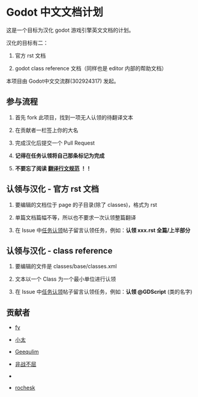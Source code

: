 # Godot 中文文档计划

这是一个目标为汉化 godot 游戏引擎英文文档的计划。

汉化的目标有二：

1. 官方 rst 文档

2. godot class reference 文档（同样也是 editor 内部的帮助文档）

本项目由 Godot中文交流群(302924317) 发起。

## 参与流程

1. 首先 fork 此项目，找到一项无人认领的待翻译文本

2. 在贡献者一栏签上你的大名

3. 完成汉化后提交一个 Pull Request

4. **记得在任务认领将自己那条标记为完成**

5. **不要忘了阅读 [翻译行文规范](https://github.com/fy0/godot-doc-cn/wiki/翻译行文规范) ！！**

## 认领与汉化 - 官方 rst 文档

1. 要编辑的文档位于 page 的子目录(除了 classes)，格式为 rst

2. 单篇文档篇幅不等，所以也不要求一次认领整篇翻译

3. 在 Issue 中[任务认领](https://github.com/fy0/godot-doc-cn/issues/1)帖子留言认领任务，例如：**认领 xxx.rst 全篇/上半部分**


## 认领与汉化 - class reference

1. 要编辑的文件是 classes/base/classes.xml

2. 文本以一个 Class 为一个最小单位进行认领

3. 在 Issue 中[任务认领](https://github.com/fy0/godot-doc-cn/issues/1)帖子留言认领任务，例如：**认领 @GDScript** (类的名字)

## 贡献者

* [fy](https://github.com/fy0)

* [小太](https://github.com/Oberon-Tonya)

* [Geequlim](https://github.com/Geequlim)

* [非战不屈](https://github.com/wangshuo1617)
* 
* [rochesk](https://github.com/rochesk)

